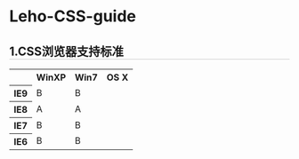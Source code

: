 Leho-CSS-guide
==============
<h2 style="border-bottom:1px solid #ccc">1.CSS浏览器支持标准</h2>
<table>
  <tr>
    <th></th>
    <th>WinXP</th>
    <th>Win7</th>
    <th>OS X</th>
  </tr>
  <tr>
    <th>IE9</th>
    <td>B</td>
    <td>B</td>
    <td></td>
  </tr>
  <tr>
    <th>IE8</th>
    <td>A</td>
    <td>A</td>
    <td></td>
  </tr>
  <tr>
    <th>IE7</th>
    <td>B</td>
    <td>B</td>
    <td></td>
  </tr>
  <tr>
    <th>IE6</th>
    <td>B</td>
    <td>B</td>
    <td></td>
  </tr>
</table>